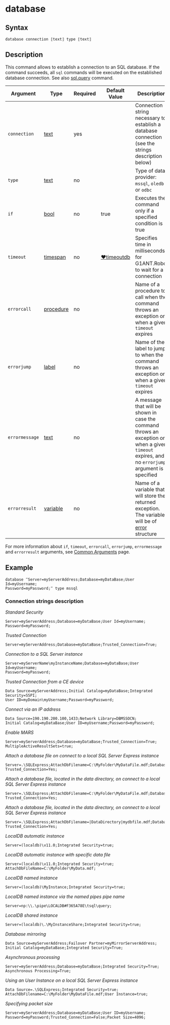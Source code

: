 # database

## Syntax

```G1ANT
database connection ⟦text⟧ type ⟦text⟧
```

## Description

This command allows to establish a connection to an SQL database. If the command succeeds, all `sql` commands will be executed on the established database connection. See also [sql.query](SqlQueryCommand.md) command.

| Argument | Type | Required | Default Value | Description |
| -------- | ---- | -------- | ------------- | ----------- |
|`connection`| [text](../../G1ANT.Language/Structures/TextStructure.md) | yes |  | Connection string necessary to establish a database connection (see the strings description below) |
|`type`| [text](../../G1ANT.Language/Structures/TextStructure.md) | no | | Type of data provider: `mssql`, `oledb` or `odbc` |
| `if` | [bool](../../G1ANT.Language/Structures/BooleanStructure.md) | no       | true                                                        | Executes the command only if a specified condition is true   |
| `timeout`      | [timespan](../../G1ANT.Language/Structures/TimeSpanStructure.md) | no       | [♥timeoutdb](../../../appendices/common-arguments.md) | Specifies time in milliseconds for G1ANT.Robot to wait for a connection |
| `errorcall`    | [procedure](../../G1ANT.Language/Structures/ProcedureStructure.md) | no       |                                                             | Name of a procedure to call when the command throws an exception or when a given `timeout` expires |
| `errorjump`    | [label](../../G1ANT.Language/Structures/LabelStructure.md) | no       |                                                             | Name of the label to jump to when the command throws an exception or when a given `timeout` expires |
| `errormessage` | [text](../../G1ANT.Language/Structures/TextStructure.md) | no       |                                                             | A message that will be shown in case the command throws an exception or when a given `timeout` expires, and no `errorjump` argument is specified |
| `errorresult`  | [variable](../../G1ANT.Language/Structures/VariableStructure.md) | no       |                                                             | Name of a variable that will store the returned exception. The variable will be of [error](../../G1ANT.Language/Structures/ErrorStructure.md) structure  |

For more information about `if`, `timeout`, `errorcall`, `errorjump`, `errormessage` and `errorresult` arguments, see [Common Arguments](../../../appendices/common-arguments.md) page.

## Example

```G1ANT
database ‴Server=myServerAddress;Database=myDataBase;User Id=myUsername;
Password=myPassword;‴ type mssql
```

### Connection strings description

_Standard Security_

```G1ANT
Server=myServerAddress;Database=myDataBase;User Id=myUsername;
Password=myPassword;
```

_Trusted Connection_

```G1ANT
Server=myServerAddress;Database=myDataBase;Trusted_Connection=True;
```

_Connection to a SQL Server instance_

```G1ANT
Server=myServerName\myInstanceName;Database=myDataBase;User Id=myUsername;
Password=myPassword;
```

_Trusted Connection from a CE device_

```G1ANT
Data Source=myServerAddress;Initial Catalog=myDataBase;Integrated Security=SSPI;
User ID=myDomain\myUsername;Password=myPassword;
```

_Connect via an IP address_

```G1ANT
Data Source=190.190.200.100,1433;Network Library=DBMSSOCN;
Initial Catalog=myDataBase;User ID=myUsername;Password=myPassword;
```

_Enable MARS_

```G1ANT
Server=myServerAddress;Database=myDataBase;Trusted_Connection=True;
MultipleActiveResultSets=true;
```

_Attach a database file on connect to a local SQL Server Express instance_

```G1ANT
Server=.\SQLExpress;AttachDbFilename=C:\MyFolder\MyDataFile.mdf;Database=dbname;
Trusted_Connection=Yes;
```

_Attach a database file, located in the data directory, on connect to a local SQL Server Express instance_

```G1ANT
Server=.\SQLExpress;AttachDbFilename=C:\MyFolder\MyDataFile.mdf;Database=dbname;
Trusted_Connection=Yes;
```

_Attach a database file, located in the data directory, on connect to a local SQL Server Express instance_

```G1ANT
Server=.\SQLExpress;AttachDbFilename=|DataDirectory|mydbfile.mdf;Database=dbname;
Trusted_Connection=Yes;
```

_LocalDB automatic instance_

```G1ANT
Server=(localdb)\v11.0;Integrated Security=true;
```

_LocalDB automatic instance with specific data file_

```G1ANT
Server=(localdb)\v11.0;Integrated Security=true;
AttachDbFileName=C:\MyFolder\MyData.mdf;
```

_LocalDB named instance_

```G1ANT
Server=(localdb)\MyInstance;Integrated Security=true;
```

_LocalDB named instance via the named pipes pipe name_

```G1ANT
Server=np:\\.\pipe\LOCALDB#F365A78E\tsql\query;
```

_LocalDB shared instance_

```G1ANT
Server=(localdb)\.\MyInstanceShare;Integrated Security=true;
```

_Database mirroring_

```G1ANT
Data Source=myServerAddress;Failover Partner=myMirrorServerAddress;
Initial Catalog=myDataBase;Integrated Security=True;
```

_Asynchronous processing_

```G1ANT
Server=myServerAddress;Database=myDataBase;Integrated Security=True;
Asynchronous Processing=True;
```

_Using an User Instance on a local SQL Server Express instance_

```G1ANT
Data Source=.\SQLExpress;Integrated Security=true;
AttachDbFilename=C:\MyFolder\MyDataFile.mdf;User Instance=true;
```

_Specifying packet size_

```G1ANT
Server=myServerAddress;Database=myDataBase;User ID=myUsername;
Password=myPassword;Trusted_Connection=False;Packet Size=4096;
```
